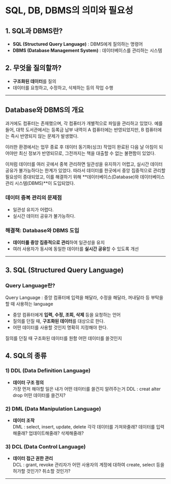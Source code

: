 # SQL, DB, DBMS의 의미와 필요성

## 1. SQL과 DBMS란?

- **SQL (Structured Query Language)** : DBMS에게 질의하는 명령어
- **DBMS (Database Management System)** : 데이터베이스를 관리하는 시스템

## 2. 무엇을 질의할까?

- **구조화된 데이터**를 질의
- 데이터를 요청하고, 수정하고, 삭제하는 등의 작업 수행

---

## Database와 DBMS의 개요

과거에도 컴퓨터는 존재했으며, 각 컴퓨터가 개별적으로 파일을 관리하고 있었다.
예를 들어, 대학 도서관에서는 등록금 납부 내역이 A 컴퓨터에는 반영되었지만, B 컴퓨터에는 즉시 반영되지 않는 문제가 발생했다.

이러한 환경에서는 업무 종료 후 데이터 동기화(싱크) 작업이 완료된 다음 날 아침이 되어야만 최신 정보가 반영되므로, 그전까지는 책을 대출할 수 없는 불편함이 있었다.

이처럼 데이터를 여러 곳에서 중복 관리하면 일관성을 유지하기 어렵고, 실시간 데이터 공유가 불가능하다는 한계가 있었다.
따라서 데이터를 한곳에서 중앙 집중적으로 관리할 필요성이 증대되었고, 이를 해결하기 위해 **데이터베이스(Database)와 데이터베이스 관리 시스템(DBMS)**이 도입되었다.

### 데이터 중복 관리의 문제점

- 일관성 유지가 어렵다.
- 실시간 데이터 공유가 불가능하다.

### 해결책: Database와 DBMS 도입

- **데이터를 중앙 집중적으로 관리**하여 일관성을 유지
- 여러 사용자가 동시에 동일한 데이터를 **실시간 공유**할 수 있도록 개선

---

## 3. SQL (Structured Query Language)

### Query Language란?

Query Language : 중앙 컴퓨터에 입력을 해달라, 수정을 해달라, 꺼내달라 등 부탁을 할 때 사용하는 language

- 중앙 컴퓨터에게 **입력, 수정, 조회, 삭제** 등을 요청하는 언어
- 질의를 던질 때, **구조화된 데이터**를 대상으로 한다.
- 어떤 데이터를 사용할 것인지 명확히 지정해야 한다.

질의를 던질 때 구조화된 데이터를 원함
어떤 데이터를 쓸것인지

## 4. SQL의 종류

### 1) DDL (Data Definition Language)

- **데이터 구조 정의**  
  가장 먼저 해야할 일은 내가 어떤 데이터를 쓸건지 알려주는거
  DDL : creat alter drop
  어떤 데이터를 쓸건지?

### 2) DML (Data Manipulation Language)

- **데이터 조작**  
  DML : select, insert, update, delete
  각각 데이터를 가져와줄래? 데이터를 입력해줄래? 업데이트해줄래? 삭제해줄래?

### 3) DCL (Data Control Language)

- **데이터 접근 권한 관리**  
  DCL : grant, revoke
  관리자가 어떤 사용자의 계정에 대하여 create, select 등을 허가할 것인가? 취소할 것인가?

---
